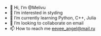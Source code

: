 - 👋 Hi, I’m @Melivu
- 👀 I’m interested in styding
- 🌱 I’m currently learning Python, C++, Julia
- 💞️ I’m looking to collaborate on email
- 📫 How to reach me eevee_angel@mail.ru

<!---
Melivu/Melivu is a ✨ special ✨ repository because its `README.md` (this file) appears on your GitHub profile.
You can click the Preview link to take a look at your changes.
--->
